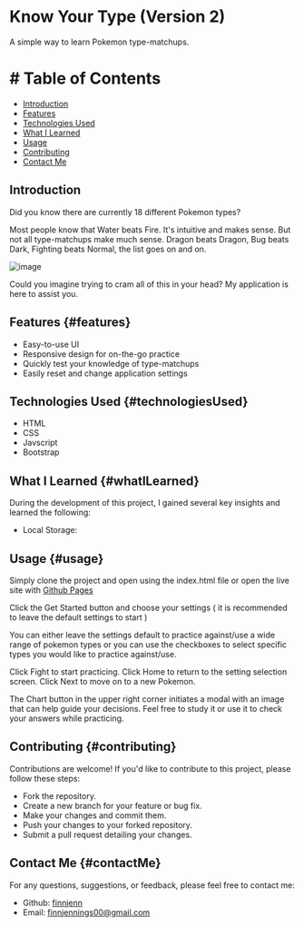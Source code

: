 # Know Your Type (Version 2)

A simple way to learn Pokemon type-matchups.

# # Table of Contents

- [Introduction](#introduction)
- [Features](#features)
- [Technologies Used](#technologiesUsed)
- [What I Learned](#whatILearned)
- [Usage](#usage)
- [Contributing](#contributing)
- [Contact Me](#contactMe)

<h2 id="introduction">Introduction</h2>

Did you know there are currently 18 different Pokemon types?

Most people know that Water beats Fire. It's intuitive and makes sense. But not all type-matchups make much sense. Dragon beats Dragon, Bug beats Dark, Fighting beats Normal, the list goes on and on.

![image](https://github.com/finnjenn/knowYourTypeV2/assets/85904957/82ee2500-57bd-42e6-ac93-1d0e40b6b1b3)

Could you imagine trying to cram all of this in your head? My application is here to assist you.

## Features {#features}

<ul>
  <li>Easy-to-use UI
  <li>Responsive design for on-the-go practice
  <li>Quickly test your knowledge of type-matchups
  <li>Easily reset and change application settings 
</ul>

## Technologies Used {#technologiesUsed}

<ul>
  <li>HTML
  <li>CSS
  <li>Javscript
  <li>Bootstrap
</ul>

## What I Learned {#whatILearned}

During the development of this project, I gained several key insights and learned the following:

- Local Storage:

## Usage {#usage}

Simply clone the project and open using the index.html file or open the live site with <a href="https://finnjenn.github.io/knowYourTypeV2/">Github Pages</a>

Click the Get Started button and choose your settings ( it is recommended to leave the default settings to start )

You can either leave the settings default to practice against/use a wide range of pokemon types or you can use the checkboxes to select specific types you would like to practice against/use.

Click Fight to start practicing.
Click Home to return to the setting selection screen.
Click Next to move on to a new Pokemon.

The Chart button in the upper right corner initiates a modal with an image that can help guide your decisions. Feel free to study it or use it to check your answers while practicing.

## Contributing {#contributing}

Contributions are welcome! If you'd like to contribute to this project, please follow these steps:

- Fork the repository.
- Create a new branch for your feature or bug fix.
- Make your changes and commit them.
- Push your changes to your forked repository.
- Submit a pull request detailing your changes.

## Contact Me {#contactMe}

For any questions, suggestions, or feedback, please feel free to contact me:

- Github: <a href="https://github.com/finnjenn">finnjenn</a>
- Email: <a href="mailto:finnjennings00@gmail.com">finnjennings00@gmail.com</a>

